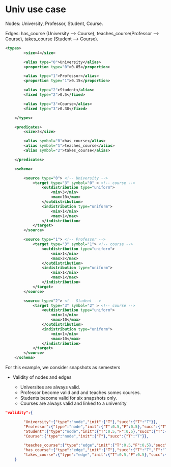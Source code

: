 # Univ use case

Nodes: University, Professor, Student, Course.

Edges: has_course (University --> Course), teaches_course(Professor --> Course), takes_course (Student --> Course).

```xml
<types>
		<size>4</size>

		<alias type="0">University</alias>
		<proportion type="0">0.05</proportion>

		<alias type="1">Professor</alias>
		<proportion type="1">0.15</proportion>

		<alias type="2">Student</alias>
		<fixed type="2">0.5</fixed>

		<alias type="3">Course</alias>
		<fixed type="3">0.30</fixed>

	</types>

	<predicates>
		<size>3</size>

		<alias symbol="0">has_course</alias>
		<alias symbol="1">teaches_course</alias>
		<alias symbol="2">takes_course</alias>

	</predicates>

	<schema>

		<source type="0"> <!-- University -->
			<target type="3" symbol="0" > <!-- course -->
				<outdistribution type="uniform">
					<min>3</min>
					<max>10</max>
				</outdistribution>
				<indistribution type="uniform">
					<min>1</min>
					<max>1</max>
				</indistribution>
			</target>
		</source>

		<source type="1"> <!-- Professor -->
			<target type="3" symbol="1"> <!-- course -->
				<outdistribution type="uniform">
					<min>1</min>
					<max>2</max>
				</outdistribution>
				<indistribution type="uniform">
					<min>1</min>
					<max>1</max>
				</indistribution>
			</target>
		</source>

		<source type="2"> <!-- Student -->
			<target type="3" symbol="2" > <!-- course -->
				<outdistribution type="uniform">
					<min>1</min>
					<max>10</max>
				</outdistribution>
				<indistribution type="uniform">
					<min>1</min>
					<max>10</max>
				</indistribution>
			</target>
		</source>
	</schema>

```

For this example, we consider snapshots as semesters

* Validity of nodes and edges

	* Universites are always valid. 
 	* Professor become valid and and teaches somes courses.
	* Students become valid for six snapshots only.
	* Courses are always valid and linked to a university
	
```json
"validity":{

		"University":{"type":"node","init":{"T"},"succ":{"T":"T"}},
		"Professor":{"type":"node","init":{"T":0.5,"F":0.5},"succ":{"T":"T","F":{"T":0.5,"F":0.5}}},
		"Student":{"type":"node","init":{"T":0.5,"F":0.5},"succ":{"T":{"T":1,"F":0},"F":{"T":0.5,"F":0.5}},"max":{"T":6}},
		"Course":{"type":"node","init":{"T"},"succ":{"T":"T"}},

		"teaches_course":{"type":"edge","init":{"T":0.5,"F":0.5},"succ":{"T":{"T":0.5,"F":0.5},"F":{"T":0.5,"F":0.5}}},
		"has_course":{"type":"edge","init":{"T"},"succ":{"T":"T","F":"T"}},
		"takes_course":{"type":"edge","init":{"T":0.5,"F":0.5},"succ":{"T":{"T":0.5,"F":0.5},"F":{"T":0.5,"F":0.5}}},
	}
```


